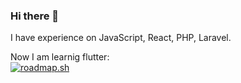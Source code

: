 ### Hi there 👋

I have experience on JavaScript, React, PHP, Laravel.

Now I am learnig flutter:\
[![roadmap.sh](https://roadmap.sh/card/tall/681607148006c82d3bb1dd22?variant=dark&roadmaps=flutter)](https://roadmap.sh)
